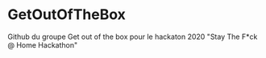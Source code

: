 # GetOutOfTheBox
Github du groupe Get out of the box pour le hackaton 2020 "Stay The F*ck @ Home Hackathon"
